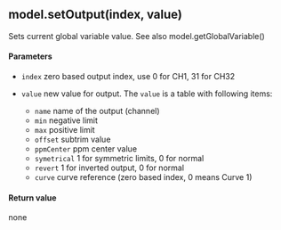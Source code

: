 <!-- This file was generated by the script. Do not edit it, any changes will be lost! -->

## model.setOutput(index, value)



Sets current global variable value. See also model.getGlobalVariable()


#### Parameters

* `index`  zero based output index, use 0 for CH1, 31 for CH32

* `value`  new value for output. The `value` is a table with following items:
  * `name` name of the output (channel)
  * `min` negative limit 
  * `max` positive limit
  * `offset` subtrim value
  * `ppmCenter` ppm center value
  * `symetrical` 1 for symmetric limits, 0 for normal
  * `revert` 1 for inverted output, 0 for normal
  * `curve` curve reference (zero based index, 0 means Curve 1)



#### Return value

none

